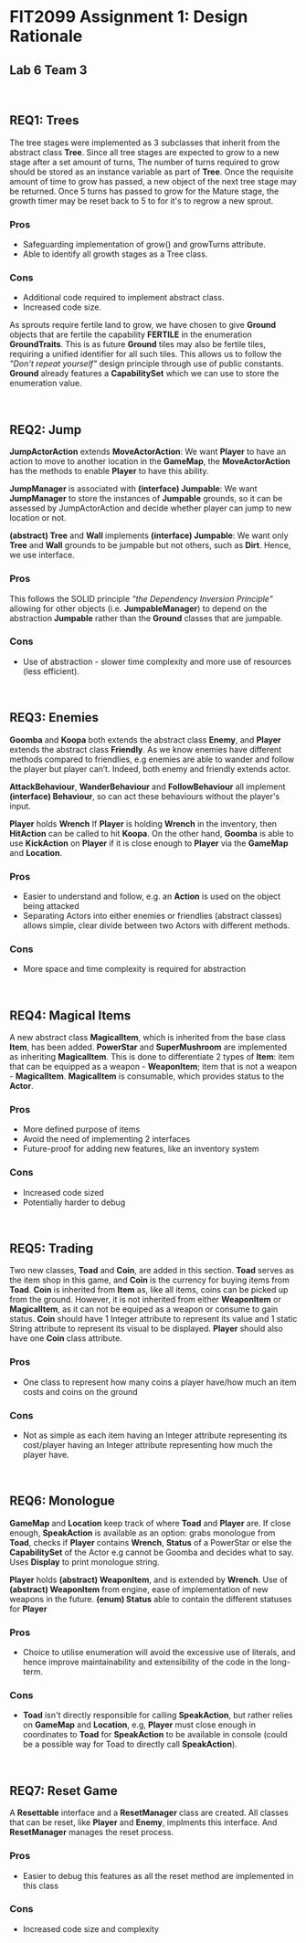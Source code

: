 # FIT2099 Assignment 1: Design Rationale

## Lab 6 Team 3

<br>

## REQ1: Trees

The tree stages were implemented as 3 subclasses that inherit from the abstract class **Tree**. 
Since all tree stages are expected to grow to a new stage after a set amount of turns, 
The number of turns required to grow should be stored as an instance variable as part of **Tree**.
Once the requisite amount of time to grow has passed, a new object of the next tree stage may be returned.
Once 5 turns has passed to grow for the Mature stage, the growth timer may be reset back to 5 to
for it's to regrow a new sprout. 

### Pros

* Safeguarding implementation of grow() and growTurns attribute.
* Able to identify all growth stages as a Tree class.

### Cons

* Additional code required to implement abstract class.
* Increased code size.


As sprouts require fertile land to grow, we have chosen to give **Ground** objects that are fertile
the capability **FERTILE** in the enumeration **GroundTraits**. 
This is as future **Ground** tiles may also be fertile tiles, requiring a unified identifier for all such tiles.
This allows us to follow the *"Don't repeat yourself"* design principle through use of public constants.
**Ground** already features a **CapabilitySet** which we can use to store the enumeration value.

<br>

## REQ2: Jump

**JumpActorAction** extends **MoveActorAction**:
We want **Player** to have an action to move to another location in the **GameMap**, the **MoveActorAction** has the methods to enable **Player** to have this ability.

**JumpManager** is associated with **(interface) Jumpable**:
We want **JumpManager** to store the instances of **Jumpable** grounds, so it can be assessed by JumpActorAction and decide whether player can jump to new location or not.

**(abstract) Tree** and **Wall** implements **(interface) Jumpable**:
We want only **Tree** and **Wall** grounds to be jumpable but not others, such as **Dirt**. Hence, we use interface.

### Pros
This follows the SOLID principle *"the Dependency Inversion Principle"* allowing for other objects (i.e. **JumpableManager**) to depend on the abstraction **Jumpable** 
rather than the **Ground** classes that are jumpable.

### Cons
* Use of abstraction - slower time complexity and more use of resources (less efficient).

<br>

## REQ3: Enemies

**Goomba** and **Koopa** both extends the abstract class **Enemy**, and **Player** extends the abstract class **Friendly**.
As we know enemies have different methods compared to friendlies, e.g enemies are able to wander and follow the player but player can’t. Indeed, both enemy and friendly extends actor.

**AttackBehaviour**, **WanderBehaviour** and **FollowBehaviour** all implement **(interface) Behaviour**, so can act these behaviours without
the player's input.

**Player** holds **Wrench**
If **Player** is holding **Wrench** in the inventory, then **HitAction** can be called to hit **Koopa**. On the other hand, **Goomba** is able to use **KickAction** on **Player** if it is close enough to **Player** via the **GameMap** and **Location**.

### Pros
* Easier to understand and follow, e.g. an **Action** is used on the object being attacked
* Separating Actors into either enemies or friendlies (abstract classes) allows simple, clear divide between two Actors with different methods.

### Cons
* More space and time complexity is required for abstraction

<br>

## REQ4: Magical Items

A new abstract class **MagicalItem**, which is inherited from the base class **Item**,  has been added. **PowerStar** and **SuperMushroom** are implemented as inheriting **MagicalItem**. This is done to differentiate 2 types of **Item**: item that can be equipped as a weapon - **WeaponItem**; item that is not a weapon - **MagicalItem**. **MagicalItem** is consumable, which provides status to the **Actor**.

### Pros

* More defined purpose of items
* Avoid the need of implementing 2 interfaces
* Future-proof for adding new features, like an inventory system

### Cons

* Increased code sized
* Potentially harder to debug

<br>

## REQ5: Trading

Two new classes, **Toad** and **Coin**, are added in this section. **Toad** serves as the item shop in this game, and **Coin** is the currency for buying items from **Toad**. **Coin** is inherited from **Item** as, like all items, coins can be picked up from the ground. However, it is not inherited from either **WeaponItem** or **MagicalItem**, as it can not be equiped as a weapon or consume to gain status. **Coin** should have 1 Integer attribute to represent its value and 1 static String attribute to represent its visual to be displayed. **Player** should also have one **Coin** class attribute.

### Pros

* One class to represent how many coins a player have/how much an item costs and coins on the ground

### Cons

* Not as simple as each item having an Integer attribute representing its cost/player having an Integer attribute representing how much the player have.

<br>

## REQ6: Monologue

**GameMap** and **Location** keep track of where **Toad** and **Player** are. If close enough, **SpeakAction** is available as an option: grabs monologue from **Toad**, checks if **Player** contains **Wrench**, **Status** of a PowerStar or else the **CapabilitySet** of the Actor e.g cannot be Goomba and decides what to say. Uses **Display** to print monologue string.

**Player** holds **(abstract) WeaponItem**, and is extended by **Wrench**.
Use of **(abstract) WeaponItem** from engine, ease of implementation of new weapons in the future. **(enum) Status** able to contain the different statuses for **Player**

### Pros

* Choice to utilise enumeration will avoid the excessive use of literals, and hence improve maintainability and extensibility of the code in the long-term.

### Cons

* **Toad** isn't directly responsible for calling **SpeakAction**, but rather relies on **GameMap** and **Location**, e.g, **Player** must close enough in coordinates to **Toad** for **SpeakAction** to be available in console (could be a possible way for Toad to directly call **SpeakAction**).

<br>

## REQ7: Reset Game

A **Resettable** interface and a **ResetManager** class are created. All classes that can be reset, like **Player** and **Enemy**, implments this interface. And **ResetManager** manages the reset process.

### Pros

* Easier to debug this features as all the reset method are implemented in this class

### Cons

* Increased code size and complexity
  